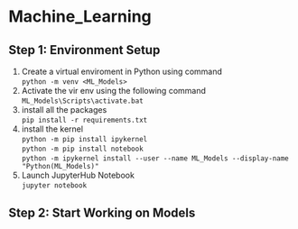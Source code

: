 # Machine_Learning

## Step 1: Environment Setup
1. Create a virtual enviroment in Python using command \
`python -m venv <ML_Models>`
2. Activate the vir env using the following command \
`ML_Models\Scripts\activate.bat`
3. install all the packages \
`pip install -r requirements.txt`
4. install the kernel \
`python -m pip install ipykernel` \
`python -m pip install notebook` \
`python -m ipykernel install --user --name ML_Models --display-name "Python(ML_Models)"`
5. Launch JupyterHub Notebook \
`jupyter notebook`

## Step 2: Start Working on Models

